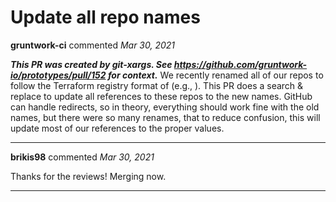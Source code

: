 # Update all repo names

**gruntwork-ci** commented *Mar 30, 2021*

_**This PR was created by git-xargs. See https://github.com/gruntwork-io/prototypes/pull/152 for context.**_ We recently renamed all of our repos to follow the Terraform registry format of  (e.g., ). This PR does a search & replace to update all references to these repos to the new names. GitHub can handle redirects, so in theory, everything should work fine with the old names, but there were so many renames, that to reduce confusion, this will update most of our references to the proper values.
<br />
***


**brikis98** commented *Mar 30, 2021*

Thanks for the reviews! Merging now.
***

